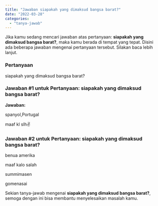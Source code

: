```yaml
---
title: "Jawaban siapakah yang dimaksud bangsa barat?​"
date: "2022-03-28"
categories: 
  - "tanya-jawab"
---
```


Jika kamu sedang mencari jawaban atas pertanyaan: **siapakah yang dimaksud bangsa barat?​**, maka kamu berada di tempat yang tepat. Disini ada beberapa jawaban mengenai pertanyaan tersebut. Silakan baca lebih lanjut.

### Pertanyaan

siapakah yang dimaksud bangsa barat?​

### Jawaban #1 untuk Pertanyaan: siapakah yang dimaksud bangsa barat?​

**Jawaban:**

spanyol,Portugal

maaf kl slh✌️

### Jawaban #2 untuk Pertanyaan: siapakah yang dimaksud bangsa barat?​

benua amerika

maaf kalo salah

summimasen

gomenasai

Sekian tanya-jawab mengenai **siapakah yang dimaksud bangsa barat?​**, semoga dengan ini bisa membantu menyelesaikan masalah kamu.
